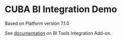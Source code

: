 # CUBA BI Integration Demo

Based on Platform version 7.1.0

See [documentation](https://doc.cuba-platform.com/bi-6.6/index.html) on BI Tools Integration Add-on.
